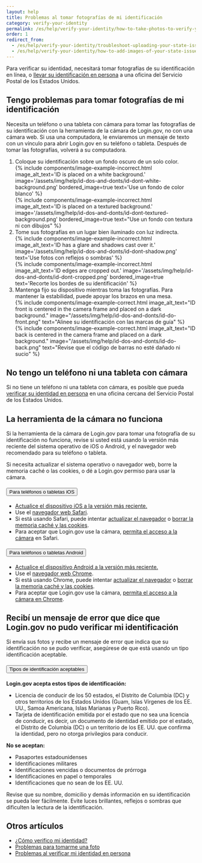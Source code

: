 ```yaml
---
layout: help
title: Problemas al tomar fotografías de mi identificación
category: verify-your-identity
permalink: /es/help/verify-your-identity/how-to-take-photos-to-verify-your-identity/
order: 1
redirect_from:
  - /es/help/verify-your-identity/troubleshoot-uploading-your-state-issued-id/
  - /es/help/verify-your-identity/how-to-add-images-of-your-state-issued-id/
---
```


Para verificar su identidad, necesitará tomar fotografías de su identificación en línea, o [llevar su identificación en persona](/es/help/verify-your-identity/verify-your-identity-in-person/) a una oficina del Servicio Postal de los Estados Unidos.

## Tengo problemas para tomar fotografías de mi identificación

Necesita un teléfono o una tableta con cámara para tomar las fotografías de su identificación con la herramienta de la cámara de Login.gov, no con una cámara web. Si usa una computadora, le enviaremos un mensaje de texto con un vínculo para abrir Login.gov en su teléfono o tableta. Después de tomar las fotografías, volverá a su computadora.

<ol class="number-list">
  <li>
    Coloque su identificación sobre un fondo oscuro de un solo color.
    <div class="grid-row grid-gap">
      <div class="tablet:grid-col">
        {%
          include components/image-example-incorrect.html
          image_alt_text='ID is placed on a white background.'
          image='/assets/img/help/id-dos-and-donts/id-dont-white-background.png'
          bordered_image=true
          text='Use un fondo de color blanco'
        %}
      </div>
      <div class="tablet:grid-col">
        {%
          include components/image-example-incorrect.html
          image_alt_text='ID is placed on a textured background.'
          image='/assets/img/help/id-dos-and-donts/id-dont-textured-background.png'
          bordered_image=true
          text="Use un fondo con textura ni con dibujos"
        %}
      </div>
    </div>
  </li>
  <li>
    Tome sus fotografías en un lugar bien iluminado con luz indirecta.
    <div class="grid-row grid-gap">
      <div class="tablet:grid-col">
        {%
          include components/image-example-incorrect.html
          image_alt_text='ID has a glare and shadows cast over it.'
          image='/assets/img/help/id-dos-and-donts/id-dont-shadow.png'
          text='Use fotos con reflejos o sombras'
        %}
      </div>
      <div class="tablet:grid-col">
        {%
          include components/image-example-incorrect.html
          image_alt_text='ID edges are cropped out.'
          image='/assets/img/help/id-dos-and-donts/id-dont-cropped.png'
          bordered_image=true
          text='Recorte los bordes de su identificación'
        %}
      </div>
    </div>
  </li>
  <li>
    Mantenga fijo su dispositivo mientras toma las fotografías. Para mantener la estabilidad, puede apoyar los brazos en una mesa.
    <div class="grid-row grid-gap">
      <div class="tablet:grid-col">
        {%
          include components/image-example-correct.html
          image_alt_text="ID front is centered in the camera frame and placed on a dark background."
          image="/assets/img/help/id-dos-and-donts/id-do-front.png"
          text="Alinee su identificación con las marcas de guía"
        %}
      </div>
      <div class="tablet:grid-col">
        {%
          include components/image-example-correct.html
          image_alt_text="ID back is centered in the camera frame and placed on a dark background."
          image="/assets/img/help/id-dos-and-donts/id-do-back.png"
          text="Revise que el código de barras no esté dañado ni sucio"
        %}
      </div>
    </div>
  </li>
</ol>

## No tengo un teléfono ni una tableta con cámara

Si no tiene un teléfono ni una tableta con cámara, es posible que pueda [verificar su identidad en persona](/es/help/verify-your-identity/verify-your-identity-in-person/) en una oficina cercana del Servicio Postal de los Estados Unidos.

## La herramienta de la cámara no funciona

Si la herramienta de la cámara de Login.gov para tomar una fotografía de su identificación no funciona, revise si usted está usando la versión más reciente del sistema operativo de iOS o Android, y el navegador web recomendado para su teléfono o tableta.

Si necesita actualizar el sistema operativo o navegador web, borre la memoria caché o las cookies, o dé a Login.gov permiso para usar la cámara.

<div class="usa-accordion usa-accordion--bordered margin-y-4">
  <h4 class="usa-accordion__heading">
    <button
      type="button"
      class="usa-accordion__button"
      aria-expanded="false"
      aria-controls="ios-accordion"
    >
      Para teléfonos o tabletas iOS
    </button>
  </h4>
  <div id="ios-accordion" class="usa-accordion__content usa-prose">
    <ul>
      <li><a href="https://support.apple.com/en-us/118575" class="external-link">Actualice el dispositivo iOS a la versión más reciente.</a></li>
      <li>Use el <a href="https://www.apple.com/safari/" class="external-link">navegador web Safari</a>.</li>
      <li>Si está usando Safari, puede intentar <a href="https://support.apple.com/en-us/102665" class="external-link">actualizar el navegador</a> o <a href="https://support.apple.com/en-us/105082" class="external-link">borrar la memoria caché y las cookies</a>.</li>
      <li>Para aceptar que Login.gov use la cámara, <a href="https://support.apple.com/en-mt/guide/iphone/iphb01fc3c85/ios" class="external-link">permita el acceso a la cámara</a> en Safari.</li>
    </ul>
  </div>
</div>
<div class="usa-accordion usa-accordion--bordered margin-y-4">
  <h4 class="usa-accordion__heading">
    <button
      type="button"
      class="usa-accordion__button"
      aria-expanded="false"
      aria-controls="android-accordion"
    >
      Para teléfonos o tabletas Android
    </button>
  </h4>
  <div id="android-accordion" class="usa-accordion__content usa-prose">
    <ul>
      <li><a href="https://support.google.com/android/answer/7680439?hl=en" class="external-link">Actualice el dispositivo Android a la versión más reciente.</a></li>
      <li>Use el <a href="https://www.google.com/chrome/?brand=WDIF&ds_kid=43700078347700321&gad_source=1&gclid=CjwKCAjww_iwBhApEiwAuG6ccAvZWVPqrBawjLCJp6uWvrMplezDwWVR7AnWXZhu-4He4V3oXJBOrRoCtTwQAvD_BwE&gclsrc=aw.ds" class="external-link">navegador web Chrome</a>.</li>
      <li>Si está usando Chrome, puede intentar <a href="https://support.google.com/chrome/answer/95414?co=GENIE.Platform%3DAndroid&hl=en&oco=1" class="external-link">actualizar el navegador</a> o <a href="https://support.google.com/accounts/answer/32050?co=GENIE.Platform%3DAndroid&hl=en&oco=1" class="external-link">borrar la memoria caché y las cookies</a>.</li>
      <li>Para aceptar que Login.gov use la cámara, <a href="https://support.google.com/chrome/answer/2693767?hl=en&co=GENIE.Platform%3DAndroid&oco=1" class="external-link">permita el acceso a la cámara en Chrome</a>.</li>
    </ul>
  </div>
</div>

## Recibí un mensaje de error que dice que Login.gov no pudo verificar mi identificación

Si envía sus fotos y recibe un mensaje de error que indica que su identificación no se pudo verificar, asegúrese de que está usando un tipo identificación aceptable.

<div class="usa-accordion usa-accordion--bordered margin-y-4">
  <h4 class="usa-accordion__heading">
    <button
      type="button"
      class="usa-accordion__button"
      aria-expanded="false"
      aria-controls="id-types-accordion"
    >
      Tipos de identificación aceptables
    </button>
  </h4>
  <div id="id-types-accordion" class="usa-accordion__content usa-prose">
    <p><strong>Login.gov acepta estos tipos de identificación:</strong></p>
    <ul>
      <li>Licencia de conducir de los 50 estados, el Distrito de Columbia (DC) y otros territorios de los Estados Unidos (Guam, Islas Vírgenes de los EE. UU., Samoa Americana, Islas Marianas y Puerto Rico).</li>
      <li>Tarjeta de identificación emitida por el estado que no sea una licencia de conducir, es decir, un documento de identidad emitido por el estado, el Distrito de Columbia (DC) o un territorio de los EE. UU. que confirma la identidad, pero no otorga privilegios para conducir.</li>
    </ul>
    <p><strong>No se aceptan:</strong></p>
    <ul>
      <li>Pasaportes estadounidenses</li>
      <li>Identificaciones militares</li>
      <li>Identificaciones vencidas o documentos de prórroga</li>
      <li>Identificaciones en papel o temporales</li>
      <li>Identificaciones que no sean de los EE. UU.</li>
    </ul>
  </div>
</div>

Revise que su nombre, domicilio y demás información en su identificación se pueda leer fácilmente. Evite luces brillantes, reflejos o sombras que dificulten la lectura de la identificación.

## Otros artículos

* [¿Cómo verifico mi identidad?](/es/help/verify-your-identity/overview/)
* [Problemas para tomarme una foto](/es/help/verify-your-identity/issues-taking-a-photo-of-myself/)
* [Problemas al verificar mi identidad en persona](/es/help/verify-your-identity/verify-your-identity-in-person/)
